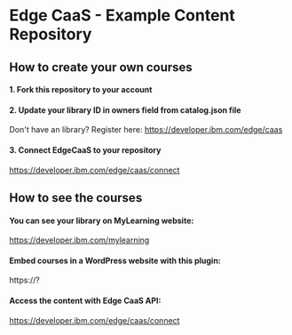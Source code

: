 # Edge CaaS - Example Content Repository

## How to create your own courses

#### 1. Fork this repository to your account

#### 2. Update your library ID in owners field from catalog.json file

Don't have an library? Register here: https://developer.ibm.com/edge/caas

#### 3. Connect EdgeCaaS to your repository

https://developer.ibm.com/edge/caas/connect


## How to see the courses

#### You can see your library on MyLearning website:

https://developer.ibm.com/mylearning

#### Embed courses in a WordPress website with this plugin:

https://?

#### Access the content with Edge CaaS API:

https://developer.ibm.com/edge/caas/connect
